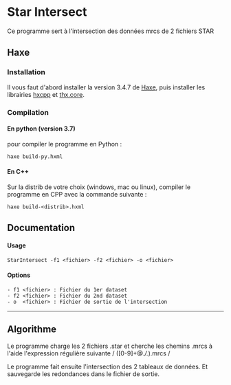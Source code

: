 # Star Intersect

Ce programme sert à l'intersection des données mrcs de 2 fichiers STAR 

## Haxe

### Installation

Il vous faut d'abord installer la version 3.4.7 de [Haxe](https://haxe.org/download/), puis installer les librairies [hxcpp](https://lib.haxe.org/p/hxcpp/) et [thx.core](https://lib.haxe.org/p/thx.core/).

### Compilation	

#### En python (version 3.7)

pour compiler le programme en Python : 
```
haxe build-py.hxml
```

#### En C++

Sur la distrib de votre choix (windows, mac ou linux), compiler le programme en CPP avec la commande suivante : 
```
haxe build-<distrib>.hxml
```
	
## Documentation

####	Usage
```
StarIntersect -f1 <fichier> -f2 <fichier> -o <fichier>
```
####	Options
```
- f1 <fichier> : Fichier du 1er dataset
- f2 <fichier> : Fichier du 2nd dataset
- o  <fichier> : Fichier de sortie de l'intersection
```
------------------------------

## Algorithme

Le programme charge les 2 fichiers .star et cherche les chemins .mrcs
à l'aide l'expression régulière suivante / ([0-9]+@.*\/.*)\.mrcs /

Le programme fait ensuite l'intersection des 2 tableaux de données.
Et sauvegarde les redondances dans le fichier de sortie.


	